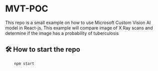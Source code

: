 # MVT-POC

This repo is a small example on how to use Microsoft Custom Vision AI model in React-js. This example will compare image of X Ray scans and determine if the image has a probability of tuberculosis

## 🛠️ How to start the repo

```
    npm start
```